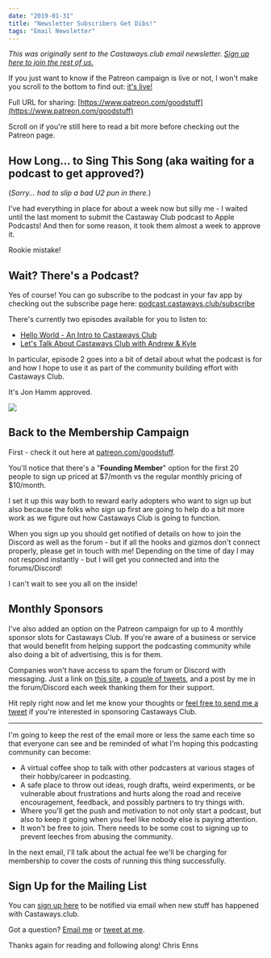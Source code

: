 ```yaml
---
date: "2019-01-31"
title: "Newsletter Subscribers Get Dibs!"
tags: "Email Newsletter"
---
```


*This was originally sent to the Castaways.club email newsletter. <a href="https://mailchi.mp/ad73a5bdfab5/podcasting" target="_blank">Sign up here to join the rest of us.</a>*

If you just want to know if the Patreon campaign is live or not, I won't make you scroll to the bottom to find out: [it's live!](https://www.patreon.com/goodstuff) 

Full URL for sharing: [https://www.patreon.com/goodstuff](https://www.patreon.com/goodstuff)

Scroll on if you're still here to read a bit more before checking out the Patreon page.

## How Long... to Sing This Song (aka waiting for a podcast to get approved?)

(*Sorry... had to slip a bad U2 pun in there.*)

I've had everything in place for about a week now but silly me - I waited until the last moment to submit the Castaway Club podcast to Apple Podcasts! And then for some reason, it took them almost a week to approve it.

Rookie mistake!

## Wait? There's a Podcast?

Yes of course! You can go subscribe to the podcast in your fav app by checking out the subscribe page here: [podcast.castaways.club/subscribe](https://podcast.castaways.club/subscribe)

There's currently two episodes available for you to listen to:

* [Hello World - An Intro to Castaways Club](https://podcast.castaways.club/1)
* [Let's Talk About Castaways Club with Andrew & Kyle](https://podcast.castaways.club/2)

In particular, episode 2 goes into a bit of detail about what the podcast is for and how I hope to use it as part of the community building effort with Castaways Club.

It's Jon Hamm approved.

 <img src="https://d.pr/i/mqWuPp+">

## Back to the Membership Campaign

First - check it out here at [patreon.com/goodstuff](https://www.patreon.com/goodstuff).

You'll notice that there's a "**Founding Member**" option for the first 20 people to sign up priced at $7/month vs the regular monthly pricing of $10/month. 

I set it up this way both to reward early adopters who want to sign up but also because the folks who sign up first are going to help do a bit more work as we figure out how Castaways Club is going to function.

When you sign up you should get notified of details on how to join the Discord as well as the forum - but if all the hooks and gizmos don't connect properly, please get in touch with me! Depending on the time of day I may not respond instantly - but I will get you connected and into the forums/Discord!

I can't wait to see you all on the inside!

## Monthly Sponsors

I've also added an option on the Patreon campaign for up to 4 monthly sponsor slots for Castaways Club. If you're aware of a business or service that would benefit from helping support the podcasting community while also doing a bit of advertising, this is for them.

Companies won't have access to spam the forum or Discord with messaging. Just a link on [this site](https://castaways.club/), a [couple of tweets](https://twitter.com/ClubCastaways), and a post by me in the forum/Discord each week thanking them for their support.

Hit reply right now and let me know your thoughts or [feel free to send me a tweet](https://twitter.com/ichris) if you're interested in sponsoring Castaways Club.

<hr>

I'm going to keep the rest of the email more or less the same each time so that everyone can see and be reminded of what I'm hoping this podcasting community can become:

* A virtual coffee shop to talk with other podcasters at various stages of their hobby/career in podcasting.
* A safe place to throw out ideas, rough drafts, weird experiments, or be vulnerable about frustrations and hurts along the road and receive encouragement, feedback, and possibly partners to try things with.
* Where you'll get the push and motivation to not only start a podcast, but also to keep it going when you feel like nobody else is paying attention.
* It won't be free to join. There needs to be some cost to signing up to prevent leeches from abusing the community.

In the next email, I'll talk about the actual fee we'll be charging for membership to cover the costs of running this thing successfully.

## Sign Up for the Mailing List

You can [sign up here](https://mailchi.mp/ad73a5bdfab5/podcasting) to be notified via email when new stuff has happened with Castaways.club.

Got a question? <a href="mailto:contact@lemonproductions.ca">Email me</a> or [tweet at me](https://twitter.com/ichris).

Thanks again for reading and following along!
Chris Enns

